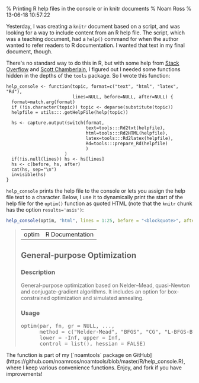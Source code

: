 % Printing R help files in the console or in knitr documents
% Noam Ross
% 13-06-18 10:57:22


Yesterday, I was creating a `knitr` document based on a script, and was looking
for a way to include content from an R help file.  The script,
which was a teaching document, had a `help()` command for when the author wanted
to refer readers to R documentation.  I wanted that text in my final document,
though.

There's no standard way to do this in R, but with some help from
[Stack Overflow](http://stackoverflow.com/questions/7493843/how-to-write-contents-of-help-to-a-file-from-within-r)
and [Scott Chamberlain](https://gist.github.com/SChamberlain/5801605), I figured
out I needed some functions hidden in the depths of the `tools` package.  So I
wrote this function:

    help_console <- function(topic, format=c("text", "html", "latex", "Rd"),
                             lines=NULL, before=NULL, after=NULL) {  
      format=match.arg(format)
      if (!is.character(topic)) topic <- deparse(substitute(topic))
      helpfile = utils:::.getHelpFile(help(topic))
    
      hs <- capture.output(switch(format, 
                                  text=tools:::Rd2txt(helpfile),
                                  html=tools:::Rd2HTML(helpfile),
                                  latex=tools:::Rd2latex(helpfile),
                                  Rd=tools:::prepare_Rd(helpfile)
                                  )
                          )
      if(!is.null(lines)) hs <- hs[lines]
      hs <- c(before, hs, after)
      cat(hs, sep="\n")
      invisible(hs)
    }

`help_console` prints the help file to the console or lets you assign the help
file text to a character.  Below, I use it to dynamically print the start of
the help file for the `optim()` function as quoted HTML (note that the `knitr` 
chunk has the option `results='asis')`:


```r
help_console(optim, "html", lines = 1:25, before = "<blockquote>", after = "</blockquote>")
```

<blockquote>
<!DOCTYPE html PUBLIC "-//W3C//DTD HTML 4.01 Transitional//EN">
<html><head><title>R: General-purpose Optimization</title>
<meta http-equiv="Content-Type" content="text/html; charset=utf-8">
<link rel="stylesheet" type="text/css" href="R.css">
</head><body>

<table width="100%" summary="page for optim"><tr><td>optim</td><td align="right">R Documentation</td></tr></table>

<h2>General-purpose Optimization</h2>

<h3>Description</h3>

<p>General-purpose optimization based on Nelder&ndash;Mead, quasi-Newton and
conjugate-gradient algorithms. It includes an option for
box-constrained optimization and simulated annealing.
</p>


<h3>Usage</h3>

<pre>
optim(par, fn, gr = NULL, ...,
      method = c("Nelder-Mead", "BFGS", "CG", "L-BFGS-B", "SANN", "Brent"),
      lower = -Inf, upper = Inf,
      control = list(), hessian = FALSE)
</blockquote>


The function is part of my [`noamtools` package on
GitHub](https://github.com/noamross/noamtools/blob/master/R/help_console.R), 
where I keep various convenience functions.  Enjoy, and fork if you have
improvements!
